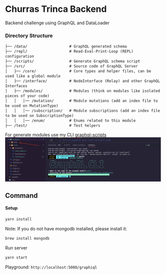 # Churras Trinca Backend

Backend challenge using GraphQL and DataLoader

### Directory Structure

```
├── /data/                   # GraphQL generated schema
├── /repl/                   # Read-Eval-Print-Loop (REPL) configuration
├── /scripts/                # Generate GraphQL schema script
├── /src/                    # Source code of GraphQL Server
│   ├── /core/               # Core types and helper files, can be used like a global module
│   ├── /interface/          # NodeInterface (Relay) and other GraphQL Interfaces
│   ├── /modules/            # Modules (think on modules like isolated pieces of your code)
│   │   │── /mutation/       # Module mutations (add an index file to be used on MutationType)
│   │   │── /subscription/   # Module subscriptions (add an index file to be used on SubscriptionType)
│   │   │── /enum/           # Enums related to this module
├── /test/                   # Test helpers
```

For generate modules use my CLI [graphql-scripts](https://github.com/Bastiani/graphql-scripts)
![](https://github.com/Bastiani/bastiani-blog/blob/master/graphql-cli.png)

## Command

#### Setup

```bash
yarn install
```

Note: If you do not have mongodb installed, please install it:

```bash
brew install mongodb
```

Run server

```bash
yarn start
```

Playground: `http://localhost:5000/graphiql`
